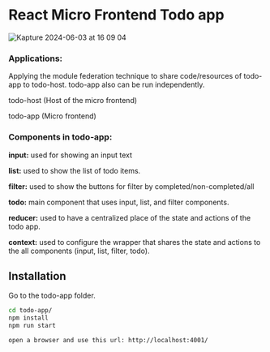 # React Micro Frontend Todo app

![Kapture 2024-06-03 at 16 09 04](https://github.com/learnbit/mfe-taller-todo/assets/37585248/821b9eae-e462-4bae-a55a-2c5cba88d23f)



### Applications:

Applying the module federation technique to share code/resources of todo-app to todo-host. todo-app also can be run independently.

todo-host (Host of the micro frontend)

todo-app (Micro frontend)

###  Components in todo-app:

**input:** used for showing an input text

**list:** used to show the list of todo items.

**filter:** used to show the buttons for filter by completed/non-completed/all

**todo:** main component that uses input, list, and filter components.

**reducer:** used to have a centralized place of the state and actions of the todo app.

**context:** used to configure the wrapper that shares the state and actions to the all components (input, list, filter, todo).




## Installation

Go to the todo-app folder.

```bash
cd todo-app/
npm install
npm run start

open a browser and use this url: http://localhost:4001/
```
